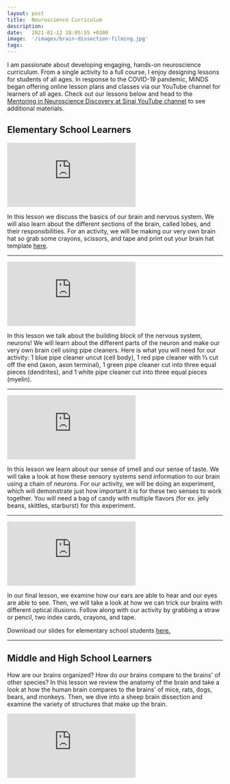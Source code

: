 ```yaml
---
layout: post
title:  Neuroscience Curriculum
description: 
date:   2021-01-12 18:05:55 +0300
image:  '/images/brain-dissection-filming.jpg'
tags:   
---
```


I am passionate about developing engaging, hands-on neuroscience curriculum. From a single activity to a full course, I enjoy designing lessons for students of all ages. In response to the COVID-19 pandemic, MiNDS began offering online lesson plans and classes via our YouTube channel for learners of all ages. Check out our lessons below and head to the [Mentoring in Neuroscience Discovery at Sinai YouTube channel](https://www.youtube.com/channel/UCZp8B3iPw_Ip2ApZqRdFCWg) to see additional materials.

## Elementary School Learners

<p><iframe src="https://youtube.com/embed/1tl3fQ8IWxY" loading="lazy" frameborder="0" allowfullscreen></iframe></p>

In this lesson we discuss the basics of our brain and nervous system. We will also learn about the different sections of the brain, called lobes, and their responsibilities. For an activity, we will be making our very own brain hat so grab some crayons, scissors, and tape and print out your brain hat template [here](http://bit.ly/3qMSkSa).

***
<p><iframe src="https://youtube.com/embed/C2oMO8Nw6ec" loading="lazy" frameborder="0" allowfullscreen></iframe></p>

In this lesson we talk about the building block of the nervous system, neurons! We will learn about the different parts of the neuron and make our very own brain cell using pipe cleaners. Here is what you will need for our activity: 1 blue pipe cleaner uncut (cell body), 1 red pipe cleaner with ⅓ cut off the end (axon, axon terminal), 1 green pipe cleaner cut into three equal pieces (dendrites), and 1 white pipe cleaner cut into three equal pieces (myelin).

***
<p><iframe src="https://youtube.com/embed/ctYfC6okQlo" loading="lazy" frameborder="0" allowfullscreen></iframe></p>

In this lesson we learn about our sense of smell and our sense of taste. We will take a look at how these sensory systems send information to our brain using a chain of neurons. For our activity, we will be doing an experiment, which will demonstrate just how important it is for these two senses to work together. You will need a bag of candy with multiple flavors (for ex. jelly beans, skittles, starburst) for this experiment.

***
<p><iframe src="https://youtube.com/embed/jFp7QQXDnC0" loading="lazy" frameborder="0" allowfullscreen></iframe></p>

In our final lesson, we examine how our ears are able to hear and our eyes are able to see. Then, we will take a look at how we can trick our brains with different optical illusions. Follow along with our activity by grabbing a straw or pencil, two index cards, crayons, and tape.

Download our slides for elementary school students [here.](https://minds.mssm.edu/young-kids/)

***

## Middle and High School Learners 

How are our brains organized? How do our brains compare to the brains' of other species? In this lesson we review the anatomy of the brain and take a look at how the human brain compares to the brains' of mice, rats, dogs, bears, and monkeys. Then, we dive into a sheep brain dissection and examine the variety of structures that make up the brain.

<p><iframe src="https://youtube.com/embed/vOBw6dM2EFA" loading="lazy" frameborder="0" allowfullscreen></iframe></p>
